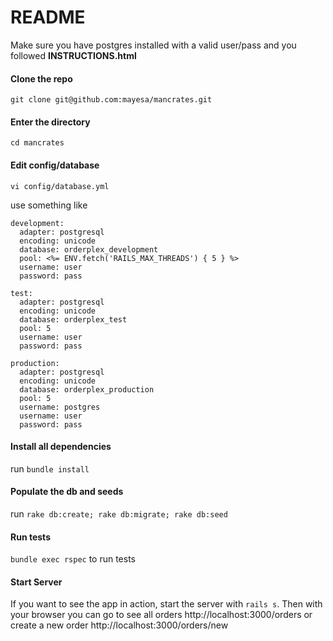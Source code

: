 # README
Make sure you have postgres installed with a valid user/pass and you followed **INSTRUCTIONS.html**

#### Clone the repo
`git clone git@github.com:mayesa/mancrates.git`

#### Enter the directory
`cd mancrates`

#### Edit config/database
`vi config/database.yml`

use something like

```
development:
  adapter: postgresql
  encoding: unicode
  database: orderplex_development
  pool: <%= ENV.fetch('RAILS_MAX_THREADS') { 5 } %>
  username: user
  password: pass

test:
  adapter: postgresql
  encoding: unicode
  database: orderplex_test
  pool: 5
  username: user
  password: pass

production:
  adapter: postgresql
  encoding: unicode
  database: orderplex_production
  pool: 5
  username: postgres
  username: user
  password: pass
```

#### Install all dependencies
run `bundle install`

#### Populate the db and seeds
run `rake db:create; rake db:migrate; rake db:seed`

#### Run tests
`bundle exec rspec` to run tests

#### Start Server
If you want to see the app in action, start the server with `rails s`. Then with your browser you can go to  see all orders http://localhost:3000/orders or create a new order http://localhost:3000/orders/new
